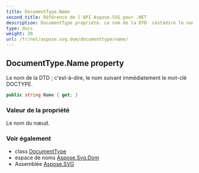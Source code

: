 ```yaml
---
title: DocumentType.Name
second_title: Référence de l'API Aspose.SVG pour .NET
description: DocumentType propriété. Le nom de la DTD  cestàdire le nom suivant immédiatement le motclé DOCTYPE.
type: docs
weight: 30
url: /fr/net/aspose.svg.dom/documenttype/name/
---
```

## DocumentType.Name property

Le nom de la DTD ; c'est-à-dire, le nom suivant immédiatement le mot-clé DOCTYPE.

```csharp
public string Name { get; }
```

### Valeur de la propriété

Le nom du nœud.

### Voir également

* class [DocumentType](../)
* espace de noms [Aspose.Svg.Dom](../../documenttype/)
* Assemblée [Aspose.SVG](../../../)



